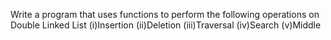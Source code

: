 Write a program that uses functions to perform the following operations on Double Linked List (i)Insertion (ii)Deletion (iii)Traversal (iv)Search (v)Middle
